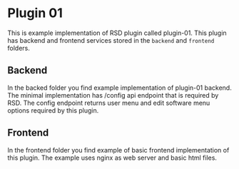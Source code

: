 # Plugin 01

This is example implementation of RSD plugin called plugin-01. This plugin has backend and frontend services stored in the
`backend` and `frontend` folders.

## Backend

In the backed folder you find example implementation of plugin-01 backend. The minimal implementation has /config api endpoint that is required by RSD. The config endpoint returns user menu and edit software menu options required by this plugin.

## Frontend

In the frontend folder you find example of basic frontend implementation of this plugin. The example uses nginx as web server and basic html files.
